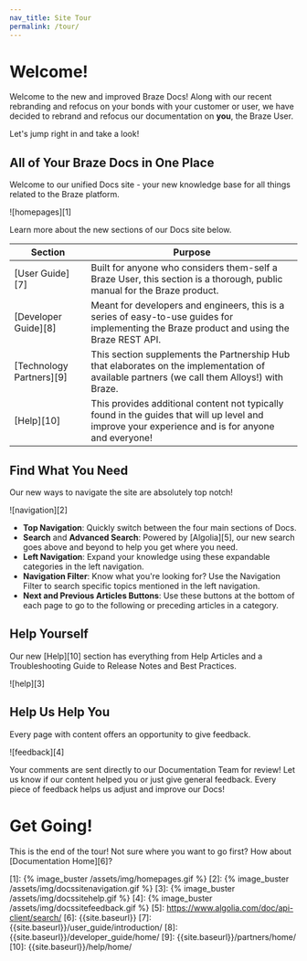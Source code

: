 ```yaml
---
nav_title: Site Tour
permalink: /tour/
---
```


# Welcome!

Welcome to the new and improved Braze Docs! Along with our recent rebranding and refocus on your bonds with your customer or user, we have decided to rebrand and refocus our documentation on __you__, the Braze User.

Let's jump right in and take a look!

## All of Your Braze Docs in One Place

Welcome to our unified Docs site - your new knowledge base for all things related to the Braze platform.

![homepages][1]

Learn more about the new sections of our Docs site below.

| Section | Purpose |
|---|---|
| [User Guide][7] | Built for anyone who considers them-self a Braze User, this section is a thorough, public manual for the Braze product. |
| [Developer Guide][8]	| Meant for developers and engineers, this is a series of easy-to-use guides for implementing the Braze product and using the Braze REST API. |
| [Technology Partners][9]	| This section supplements the Partnership Hub that elaborates on the implementation of available partners (we call them Alloys!) with Braze.	|
| [Help][10] | This provides additional content not typically found in the guides that will up level and improve your experience and is for anyone and everyone! |

## Find What You Need

Our new ways to navigate the site are absolutely top notch!

![navigation][2]

* __Top Navigation__: Quickly switch between the four main sections of Docs.
* __Search__ and __Advanced Search__: Powered by [Algolia][5], our new search goes above and beyond to help you get where you need.
* __Left Navigation__: Expand your knowledge using these expandable categories in the left navigation.
* __Navigation Filter__: Know what you're looking for? Use the Navigation Filter to search specific topics mentioned in the left navigation.
* __Next and Previous Articles Buttons__: Use these buttons at the bottom of each page to go to the following or preceding articles in a category.

## Help Yourself

Our new [Help][10] section has everything from Help Articles and a Troubleshooting Guide to Release Notes and Best Practices.

![help][3]

## Help Us Help You

Every page with content offers an opportunity to give feedback.

![feedback][4]

Your comments are sent directly to our Documentation Team for review! Let us know if our content helped you or just give general feedback. Every piece of feedback helps us adjust and improve our Docs!

# Get Going!

This is the end of the tour! Not sure where you want to go first? How about [Documentation Home][6]?

[1]: {% image_buster /assets/img/homepages.gif %}
[2]: {% image_buster /assets/img/docssitenavigation.gif %}
[3]: {% image_buster /assets/img/docssitehelp.gif %}
[4]: {% image_buster /assets/img/docssitefeedback.gif %}
[5]: https://www.algolia.com/doc/api-client/search/
[6]: {{site.baseurl}}
[7]: {{site.baseurl}}/user_guide/introduction/
[8]: {{site.baseurl}}/developer_guide/home/
[9]: {{site.baseurl}}/partners/home/
[10]: {{site.baseurl}}/help/home/

